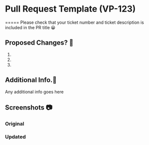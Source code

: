 # Pull Request Template (VP-123)
=====
Please check that your ticket number and ticket description is included in the PR title 😀


## Proposed Changes? 🤔
1. 
2. 
3. 

## Additional Info.🧐

Any additional info goes here

## Screenshots 📷
 
### Original


### Updated
